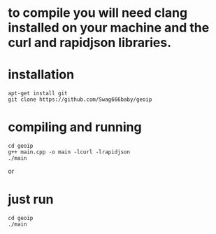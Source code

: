 # to compile you will need clang installed on your machine and the curl and rapidjson libraries. 


# installation 
```
apt-get install git
git clone https://github.com/Swag666baby/geoip
```
# compiling and running 
```
cd geoip
g++ main.cpp -o main -lcurl -lrapidjson
./main
```
or 
# just run 
```
cd geoip
./main
```
